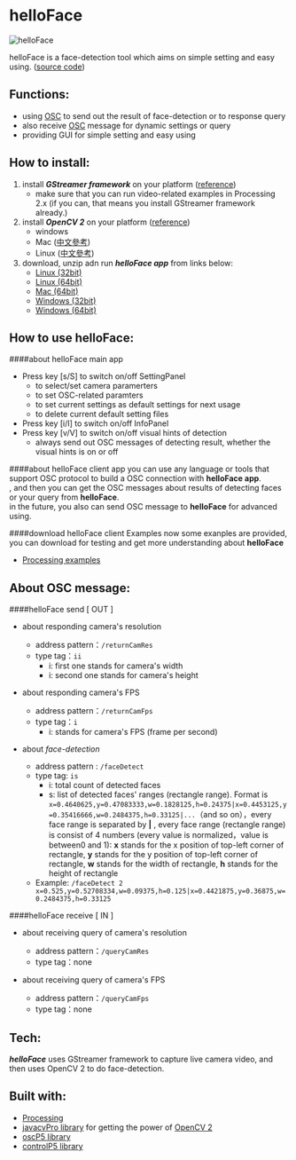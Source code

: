 helloFace
=========

![helloFace](https://github.com/shengpo/helloFace/raw/master/helloFace.png)

helloFace is a face-detection tool which aims on simple setting and easy using.
([source code](https://github.com/shengpo/helloFace/raw/master/code/helloFace.zip))



Functions:
----------
- using [OSC](http://archive.cnmat.berkeley.edu/OpenSoundControl/) to send out the result of face-detection or to response query
- also receive [OSC](http://archive.cnmat.berkeley.edu/OpenSoundControl/) message for dynamic settings or query
- providing GUI for simple setting and easy using


How to install:
---------------
1. install ***GStreamer framework*** on your platform ([reference](http://wiki.processing.org/w/Video_Issues))
	- make sure that you can run video-related examples in Processing 2.x (if you can, that means you install GStreamer framework already.)
2. install ***OpenCV 2*** on your platform ([reference](http://codeanticode.wordpress.com/2011/11/21/opencv-2-in-processing/))
	- windows
	- Mac ([中文參考](http://shenshengpo.blogspot.tw/2013/01/macprocessing-opencv-2.html))
	- Linux ([中文參考](http://shenshengpo.blogspot.tw/2013/01/ubuntu-processing-opencv-2.html))
3. download, unzip adn run ***helloFace app*** from links below:
	- [Linux (32bit)](https://github.com/shengpo/helloFace/raw/master/apps/linux32/helloFace_linux32.zip)
	- [Linux (64bit)](https://github.com/shengpo/helloFace/raw/master/apps/linux64/helloFace_linux64.zip)
	- [Mac (64bit)](https://github.com/shengpo/helloFace/raw/master/apps/macosx64/helloFace_macosx64.zip)
	- [Windows (32bit)](https://github.com/shengpo/helloFace/raw/master/apps/windows32/helloFace_windows32.zip)
	- [Windows (64bit)](https://github.com/shengpo/helloFace/raw/master/apps/windows64/helloFace_windows64.zip)


How to use helloFace:
---------------------
####about helloFace main app
- Press key [s/S] to switch on/off SettingPanel
	- to select/set camera paramerters
	- to set OSC-related paramters
	- to set current settings as default settings for next usage
	- to delete current default setting files
- Press key [i/I] to switch on/off InfoPanel
- Press key [v/V] to switch on/off visual hints of detection
	- always send out OSC messages of detecting result, whether the visual hints is on or off

####about helloFace client app
you can use any language or tools that support OSC protocol to build a OSC connection with **helloFace app**.<br/>
, and then you can get the OSC messages about results of detecting faces or your query from **helloFace**.<br/>
in the future, you also can send OSC message to **helloFace** for advanced using.<br/>

####download helloFace client Examples
now some exanples are provided, you can download for testing and get more understanding about **helloFace**
- [Processing examples](https://github.com/shengpo/helloFace/raw/master/clientExamples/ProcessingExample.zip)


About OSC message:
------------------
####helloFace send [ OUT ]
- about responding camera's resolution
	- address pattern：`/returnCamRes`
	- type tag：`ii`
		- i: first one stands for camera's width
		- i: second one stands for camera's height

- about responding camera's FPS
	- address pattern：`/returnCamFps`
	- type tag：`i`
		- i: stands for camera's FPS (frame per second)

- about *face-detection*
	- address pattern : `/faceDetect`
	- type tag: `is`
		- i: total count of detected faces
		- s: list of detected faces' ranges (rectangle range). Format is `x=0.4640625,y=0.47083333,w=0.1828125,h=0.24375|x=0.4453125,y=0.35416666,w=0.2484375,h=0.33125|...`（and so on），every face range is separated by **|** , every face range (rectangle range) is consist of 4 numbers (every value is normalized，value is between0 and 1): **x** stands for the x position of top-left corner of rectangle, **y** stands for the y position of top-left corner of rectangle, **w** stands for the width of rectangle, **h** stands for the height of rectangle
	- Example: `/faceDetect 2 x=0.525,y=0.52708334,w=0.09375,h=0.125|x=0.4421875,y=0.36875,w=0.2484375,h=0.33125`


####helloFace receive [ IN ]
- about receiving query of camera's resolution
	- address pattern：`/queryCamRes`
	- type tag：none

- about receiving query of camera's FPS
	- address pattern：`/queryCamFps`
	- type tag：none



Tech:
-----
***helloFace*** uses GStreamer framework to capture live camera video, and then uses OpenCV 2 to do face-detection.


Built with:
-----------
- [Processing](http://processing.org)
- [javacvPro library](http://www.mon-club-elec.fr/pmwiki_reference_lib_javacvPro/pmwiki.php) for getting the power of [OpenCV 2](http://opencv.willowgarage.com/wiki)
- [oscP5 library](http://www.sojamo.de/libraries/oscP5)
- [controlP5 library](http://www.sojamo.de/libraries/controlP5)

